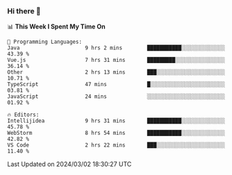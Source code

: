 ### Hi there 👋

<!--
**asdf12303116/asdf12303116** is a ✨ _special_ ✨ repository because its `README.md` (this file) appears on your GitHub profile.

Here are some ideas to get you started:

- 🔭 I’m currently working on ...
- 🌱 I’m currently learning ...
- 👯 I’m looking to collaborate on ...
- 🤔 I’m looking for help with ...
- 💬 Ask me about ...
- 📫 How to reach me: ...
- 😄 Pronouns: ...
- ⚡ Fun fact: ...
-->

<!--START_SECTION:waka-->
📊 **This Week I Spent My Time On** 

```text
💬 Programming Languages: 
Java                     9 hrs 2 mins        ███████████░░░░░░░░░░░░░░   43.39 % 
Vue.js                   7 hrs 31 mins       █████████░░░░░░░░░░░░░░░░   36.14 % 
Other                    2 hrs 13 mins       ███░░░░░░░░░░░░░░░░░░░░░░   10.71 % 
TypeScript               47 mins             █░░░░░░░░░░░░░░░░░░░░░░░░   03.81 % 
JavaScript               24 mins             ░░░░░░░░░░░░░░░░░░░░░░░░░   01.92 % 

🔥 Editors: 
Intellijidea             9 hrs 31 mins       ███████████░░░░░░░░░░░░░░   45.78 % 
WebStorm                 8 hrs 54 mins       ███████████░░░░░░░░░░░░░░   42.82 % 
VS Code                  2 hrs 22 mins       ███░░░░░░░░░░░░░░░░░░░░░░   11.40 % 
```


 Last Updated on 2024/03/02 18:30:27 UTC
<!--END_SECTION:waka-->
